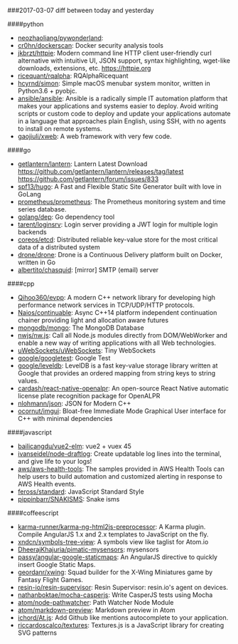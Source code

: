 ###2017-03-07
diff between today and yesterday

####python
* [neozhaoliang/pywonderland](https://github.com/neozhaoliang/pywonderland): 
* [cr0hn/dockerscan](https://github.com/cr0hn/dockerscan): Docker security analysis tools
* [jkbrzt/httpie](https://github.com/jkbrzt/httpie): Modern command line HTTP client  user-friendly curl alternative with intuitive UI, JSON support, syntax highlighting, wget-like downloads, extensions, etc. https://httpie.org
* [ricequant/rqalpha](https://github.com/ricequant/rqalpha): RQAlphaRicequant
* [hcyrnd/simon](https://github.com/hcyrnd/simon): Simple macOS menubar system monitor, written in Python3.6 + pyobjc.
* [ansible/ansible](https://github.com/ansible/ansible): Ansible is a radically simple IT automation platform that makes your applications and systems easier to deploy. Avoid writing scripts or custom code to deploy and update your applications automate in a language that approaches plain English, using SSH, with no agents to install on remote systems.
* [gaojiuli/xweb](https://github.com/gaojiuli/xweb): A web framework with very few code.

####go
* [getlantern/lantern](https://github.com/getlantern/lantern): Lantern Latest Download https://github.com/getlantern/lantern/releases/tag/latest  https://github.com/getlantern/forum/issues/833 
* [spf13/hugo](https://github.com/spf13/hugo): A Fast and Flexible Static Site Generator built with love in GoLang
* [prometheus/prometheus](https://github.com/prometheus/prometheus): The Prometheus monitoring system and time series database.
* [golang/dep](https://github.com/golang/dep): Go dependency tool
* [tarent/loginsrv](https://github.com/tarent/loginsrv): Login server providing a JWT login for multiple login backends
* [coreos/etcd](https://github.com/coreos/etcd): Distributed reliable key-value store for the most critical data of a distributed system
* [drone/drone](https://github.com/drone/drone): Drone is a Continuous Delivery platform built on Docker, written in Go
* [albertito/chasquid](https://github.com/albertito/chasquid): [mirror] SMTP (email) server

####cpp
* [Qihoo360/evpp](https://github.com/Qihoo360/evpp): A modern C++ network library for developing high performance network services in TCP/UDP/HTTP protocols.
* [Naios/continuable](https://github.com/Naios/continuable): Async C++14 platform independent continuation chainer providing light and allocation aware futures
* [mongodb/mongo](https://github.com/mongodb/mongo): The MongoDB Database
* [nwjs/nw.js](https://github.com/nwjs/nw.js): Call all Node.js modules directly from DOM/WebWorker and enable a new way of writing applications with all Web technologies.
* [uWebSockets/uWebSockets](https://github.com/uWebSockets/uWebSockets): Tiny WebSockets
* [google/googletest](https://github.com/google/googletest): Google Test
* [google/leveldb](https://github.com/google/leveldb): LevelDB is a fast key-value storage library written at Google that provides an ordered mapping from string keys to string values.
* [cardash/react-native-openalpr](https://github.com/cardash/react-native-openalpr): An open-source React Native automatic license plate recognition package for OpenALPR
* [nlohmann/json](https://github.com/nlohmann/json): JSON for Modern C++
* [ocornut/imgui](https://github.com/ocornut/imgui): Bloat-free Immediate Mode Graphical User interface for C++ with minimal dependencies

####javascript
* [bailicangdu/vue2-elm](https://github.com/bailicangdu/vue2-elm):  vue2 + vuex  45 
* [ivanseidel/node-draftlog](https://github.com/ivanseidel/node-draftlog):  Create updatable log lines into the terminal, and give life to your logs!
* [aws/aws-health-tools](https://github.com/aws/aws-health-tools): The samples provided in AWS Health Tools can help users to build automation and customized alerting in response to AWS Health events.
* [feross/standard](https://github.com/feross/standard):  JavaScript Standard Style
* [pippinbarr/SNAKISMS](https://github.com/pippinbarr/SNAKISMS): Snake isms

####coffeescript
* [karma-runner/karma-ng-html2js-preprocessor](https://github.com/karma-runner/karma-ng-html2js-preprocessor): A Karma plugin. Compile AngularJS 1.x and 2.x templates to JavaScript on the fly.
* [xndcn/symbols-tree-view](https://github.com/xndcn/symbols-tree-view): A symbols view like taglist for Atom.io
* [DheerajKhajuria/pimatic-mysensors](https://github.com/DheerajKhajuria/pimatic-mysensors): mysensors
* [passy/angular-google-staticmaps](https://github.com/passy/angular-google-staticmaps): An AngularJS directive to quickly insert Google Static Maps.
* [geordanr/xwing](https://github.com/geordanr/xwing): Squad builder for the X-Wing Miniatures game by Fantasy Flight Games.
* [resin-io/resin-supervisor](https://github.com/resin-io/resin-supervisor): Resin Supervisor: resin.io's agent on devices.
* [nathanboktae/mocha-casperjs](https://github.com/nathanboktae/mocha-casperjs): Write CasperJS tests using Mocha
* [atom/node-pathwatcher](https://github.com/atom/node-pathwatcher): Path Watcher Node Module
* [atom/markdown-preview](https://github.com/atom/markdown-preview): Markdown preview in Atom
* [ichord/At.js](https://github.com/ichord/At.js): Add Github like mentions autocomplete to your application.
* [riccardoscalco/textures](https://github.com/riccardoscalco/textures): Textures.js is a JavaScript library for creating SVG patterns
